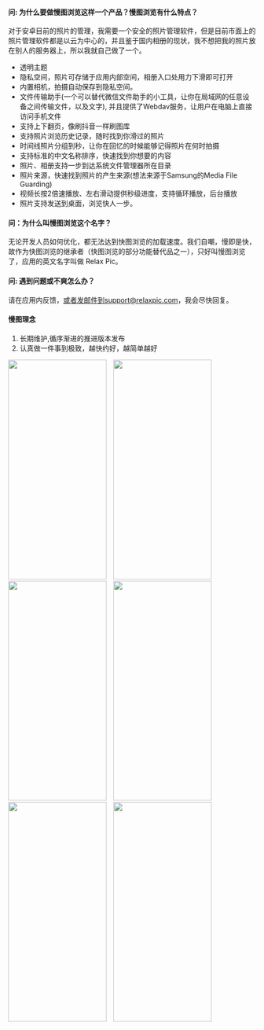 #### 问: 为什么要做慢图浏览这样一个产品？慢图浏览有什么特点？
对于安卓目前的照片的管理，我需要一个安全的照片管理软件，但是目前市面上的照片管理软件都是以云为中心的，并且鉴于国内相册的现状，我不想把我的照片放在别人的服务器上，所以我就自己做了一个。


-  透明主题
-  隐私空间，照片可存储于应用内部空间，相册入口处用力下滑即可打开
-  内置相机，拍摄自动保存到隐私空间。
-  文件传输助手(一个可以替代微信文件助手的小工具，让你在局域网的任意设备之间传输文件，以及文字), 并且提供了Webdav服务，让用户在电脑上直接访问手机文件
-  支持上下翻页，像刷抖音一样刷图库
-  支持照片浏览历史记录，随时找到你滑过的照片
-  时间线照片分组到秒，让你在回忆的时候能够记得照片在何时拍摄
-  支持标准的中文名称排序，快速找到你想要的内容
-  照片、相册支持一步到达系统文件管理器所在目录
-  照片来源，快速找到照片的产生来源(想法来源于Samsung的Media File Guarding)
-  视频长按2倍速播放、左右滑动提供秒级进度，支持循环播放，后台播放
-  照片支持发送到桌面，浏览快人一步。


#### 问：为什么叫慢图浏览这个名字？
无论开发人员如何优化，都无法达到快图浏览的加载速度。我们自嘲，慢即是快，故作为快图浏览的继承者（快图浏览的部分功能替代品之一），只好叫慢图浏览了，应用的英文名字叫做 Relax Pic。

#### 问: 遇到问题或不爽怎么办？
请在应用内反馈，或者发邮件到support@relaxpic.com，我会尽快回复。

####  慢图理念
1. 长期维护,循序渐进的推进版本发布
2. 认真做一件事到极致，越快约好，越简单越好


 <div>
      <a style="margin-right: 10px" href="static/images/preview/1.webp" data-lightbox="example-set" data-title="时间线"><img  src="static/images/preview/1.webp" width="200" height="447" alt=""/></a>
      <a  href="static/images/preview/6.webp" data-lightbox="example-set" data-title="打开隐私空间"><img    src="static/images/preview/6.webp" width="200" height="447" alt="" /></a>
      <a style="margin-right: 10px" href="static/images/preview/2.webp" data-lightbox="example-set" data-title="应用设置"><img  src="static/images/preview/2.webp" width="200" height="447" alt=""/></a>
      <a style="margin-right: 10px" href="static/images/preview/3.webp" data-lightbox="example-set" data-title="隐私空间"><img  src="static/images/preview/3.webp" width="200" height="447" alt=""/></a>
      <a style="margin-right: 10px" href="static/images/preview/4.webp" data-lightbox="example-set" data-title="最近浏览的图片"><img  src="static/images/preview/4.webp" width="200" height="447" alt=""/></a>
      <a  href="static/images/preview/5.webp" data-lightbox="example-set" data-title="保存照片到隐私空间"><img    src="static/images/preview/5.webp" width="200" height="447" alt="" /></a>
 </div>




